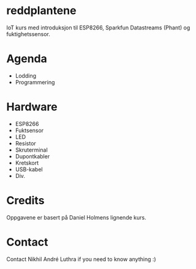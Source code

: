 # reddplantene
IoT kurs med introduksjon til ESP8266, Sparkfun Datastreams (Phant) og fuktighetssensor.


# Agenda
- Lodding
- Programmering

# Hardware
- ESP8266
- Fuktsensor
- LED
- Resistor
- Skruterminal
- Dupontkabler
- Kretskort
- USB-kabel
- Div.

# Credits

Oppgavene er basert på Daniel Holmens lignende kurs. 

# Contact

Contact Nikhil André Luthra if you need to know anything :)